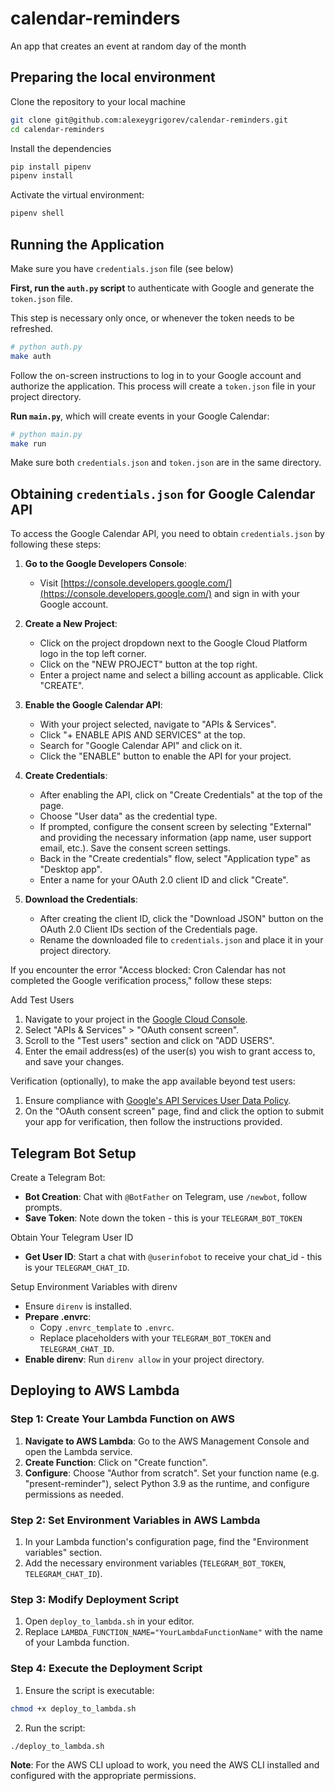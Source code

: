 # calendar-reminders
An app that creates an event at random day of the month


## Preparing the local environment

Clone the repository to your local machine

```bash
git clone git@github.com:alexeygrigorev/calendar-reminders.git
cd calendar-reminders
```

Install the dependencies

```bash
pip install pipenv
pipenv install
```

Activate the virtual environment:
```bash
pipenv shell
```


## Running the Application

Make sure you have `credentials.json` file (see below)

**First, run the `auth.py` script** to authenticate with Google and generate the `token.json` file.

This step is necessary only once, or whenever the token needs to be refreshed.

```bash
# python auth.py
make auth
```

Follow the on-screen instructions to log in to your Google account and authorize the application. This process will create a `token.json` file in your project directory.

**Run `main.py`**, which will create events in your Google Calendar:

``` bash
# python main.py
make run
```

Make sure both `credentials.json` and `token.json` are in the same directory.


## Obtaining `credentials.json` for Google Calendar API

To access the Google Calendar API, you need to obtain `credentials.json` by following these steps:

1. **Go to the Google Developers Console**:
   - Visit [https://console.developers.google.com/](https://console.developers.google.com/) and sign in with your Google account.

2. **Create a New Project**:
   - Click on the project dropdown next to the Google Cloud Platform logo in the top left corner.
   - Click on the "NEW PROJECT" button at the top right.
   - Enter a project name and select a billing account as applicable. Click "CREATE".

3. **Enable the Google Calendar API**:
   - With your project selected, navigate to "APIs & Services".
   - Click "+ ENABLE APIS AND SERVICES" at the top.
   - Search for "Google Calendar API" and click on it.
   - Click the "ENABLE" button to enable the API for your project.

4. **Create Credentials**:
   - After enabling the API, click on "Create Credentials" at the top of the page.
   - Choose "User data" as the credential type.
   - If prompted, configure the consent screen by selecting "External" and providing the necessary information (app name, user support email, etc.). Save the consent screen settings.
   - Back in the "Create credentials" flow, select "Application type" as "Desktop app".
   - Enter a name for your OAuth 2.0 client ID and click "Create".

5. **Download the Credentials**:
   - After creating the client ID, click the "Download JSON" button on the OAuth 2.0 Client IDs section of the Credentials page.
   - Rename the downloaded file to `credentials.json` and place it in your project directory.

If you encounter the error "Access blocked: Cron Calendar has not completed the Google verification process," follow these steps:

Add Test Users

1. Navigate to your project in the [Google Cloud Console](https://console.cloud.google.com/).
2. Select "APIs & Services" > "OAuth consent screen".
3. Scroll to the "Test users" section and click on "ADD USERS".
4. Enter the email address(es) of the user(s) you wish to grant access to, and save your changes.

Verification (optionally), to make the app available beyond test users:

1. Ensure compliance with [Google's API Services User Data Policy](https://developers.google.com/terms/api-services-user-data-policy).
2. On the "OAuth consent screen" page, find and click the option to submit your app for verification, then follow the instructions provided.


## Telegram Bot Setup

Create a Telegram Bot:
* **Bot Creation**: Chat with `@BotFather` on Telegram, use `/newbot`, follow prompts.
* **Save Token**: Note down the token - this is your `TELEGRAM_BOT_TOKEN`

Obtain Your Telegram User ID

* **Get User ID**: Start a chat with `@userinfobot` to receive your chat_id - this is your `TELEGRAM_CHAT_ID`.

Setup Environment Variables with direnv
* Ensure `direnv` is installed.
* **Prepare .envrc**:
   - Copy `.envrc_template` to `.envrc`.
   - Replace placeholders with your `TELEGRAM_BOT_TOKEN` and `TELEGRAM_CHAT_ID`.
* **Enable direnv**: Run `direnv allow` in your project directory.


## Deploying to AWS Lambda

### Step 1: Create Your Lambda Function on AWS

1. **Navigate to AWS Lambda**: Go to the AWS Management Console and open the Lambda service.
2. **Create Function**: Click on "Create function".
3. **Configure**: Choose "Author from scratch". Set your function name (e.g. "present-reminder"), select Python 3.9 as the runtime, and configure permissions as needed.

### Step 2: Set Environment Variables in AWS Lambda

1. In your Lambda function's configuration page, find the "Environment variables" section.
2. Add the necessary environment variables (`TELEGRAM_BOT_TOKEN`, `TELEGRAM_CHAT_ID`).

### Step 3: Modify Deployment Script

1. Open `deploy_to_lambda.sh` in your editor.
2. Replace `LAMBDA_FUNCTION_NAME="YourLambdaFunctionName"` with the name of your Lambda function.

### Step 4: Execute the Deployment Script

1. Ensure the script is executable:

```bash
chmod +x deploy_to_lambda.sh
```

2. Run the script:

```bash
./deploy_to_lambda.sh
```

**Note**: For the AWS CLI upload to work, you need the AWS CLI installed and configured with the appropriate permissions.
